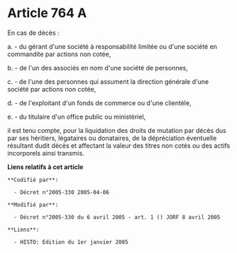 # Article 764 A

En cas de décès :

a. - du gérant d'une société à responsabilité limitée ou d'une société en commandite par actions non cotée,

b. - de l'un des associés en nom d'une société de personnes,

c. - de l'une des personnes qui assument la direction générale d'une société par actions non cotée,

d. - de l'exploitant d'un fonds de commerce ou d'une clientèle,

e. - du titulaire d'un office public ou ministériel, 

il est tenu compte, pour la liquidation des droits de mutation par décès dus par ses héritiers, légataires ou donataires, de
la dépréciation éventuelle résultant dudit décès et affectant la valeur des titres non cotés ou des actifs incorporels ainsi
transmis.

**Liens relatifs à cet article**

	**Codifié par**:

	  - Décret n°2005-330 2005-04-06

	**Modifié par**:

	  - Décret n°2005-330 du 6 avril 2005 - art. 1 () JORF 8 avril 2005

	**Liens**:

	  - HISTO: Edition du 1er janvier 2005
